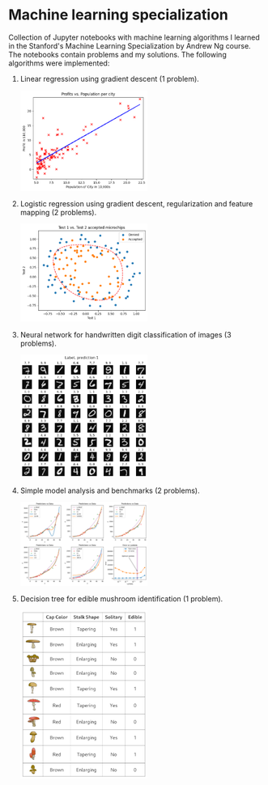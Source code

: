 # Machine learning specialization

Collection of Jupyter notebooks with machine learning algorithms I learned in the Stanford's Machine Learning Specialization by Andrew Ng course. The notebooks contain problems and my solutions. The following algorithms were implemented:

1. Linear regression using gradient descent (1 problem).
    <p align="left">
    <img src="images/image_01.png?raw=true" width="250"/>
    </p>
2. Logistic regression using gradient descent, regularization and feature mapping (2 problems).
    <p align="left">
    <img src="images/image_02.png?raw=true" width="250"/>
    </p>
3. Neural network for handwritten digit classification of images (3 problems).
    <p align="left">
    <img src="images/image_03.png?raw=true" width="250"/>
    </p>
4. Simple model analysis and benchmarks (2 problems).
    <p align="left">
    <img src="images/image_04.png?raw=true" width="250"/>
    </p>
5. Decision tree for edible mushroom identification (1 problem).
    <p align="left">
    <img src="images/image_05.png?raw=true" width="250"/>
    </p>
